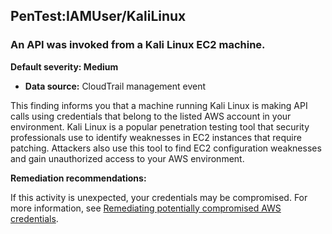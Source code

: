 PenTest:IAMUser/KaliLinux
-------------------------


### An API was invoked from a Kali Linux EC2 machine.


**Default severity: Medium**


 * **Data source:** CloudTrail management event

This finding informs you that a machine running Kali Linux is making API calls using credentials that belong to the listed AWS account in your environment. Kali Linux is a popular penetration testing tool that security professionals use to identify weaknesses in EC2 instances that require patching. Attackers also use this tool to find EC2 configuration weaknesses and gain unauthorized access to your AWS environment. 


**Remediation recommendations:**


If this activity is unexpected, your credentials may be compromised. For more information, see [Remediating potentially compromised AWS credentials](https://docs.aws.amazon.com/guardduty/latest/ug/compromised-creds.html).

